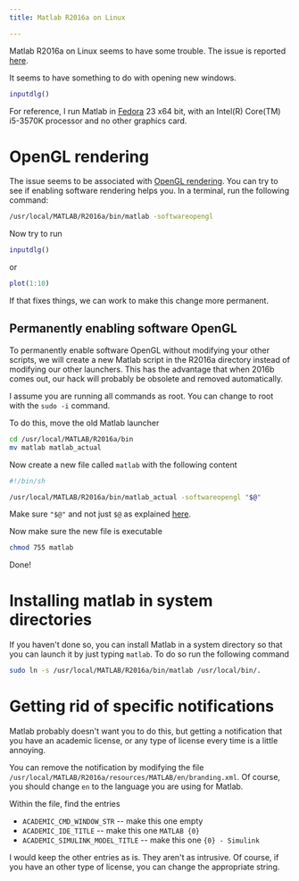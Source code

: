 ```yaml
---
title: Matlab R2016a on Linux

---
```


Matlab R2016a on Linux seems to have some trouble. The issue is reported [here](https://www.mathworks.com/matlabcentral/newsreader/view_thread/345009). 

It seems to have something to do with opening new windows.

```matlab
inputdlg()
```

For reference, I run Matlab in [Fedora](https://getfedora.org/) 23 x64 bit, with an Intel(R) Core(TM) i5-3570K processor and no other graphics card.

# OpenGL rendering
The issue seems to be associated with [OpenGL rendering](http://askubuntu.com/questions/765455/how-to-run-matlab-2016a-with-nvidia-drivers-of-gtx-960-in-ubuntu-16-04/767231). You can try to see if enabling software rendering helps you. In a terminal, run the following command:

```bash
/usr/local/MATLAB/R2016a/bin/matlab -softwareopengl
```

Now try to run 

```matlab
inputdlg()
```
or 

```matlab
plot(1:10)
```

If that fixes things, we can work to make this change more permanent.


## Permanently enabling software OpenGL

To permanently enable software OpenGL without modifying your other scripts, we will create a new Matlab script in the R2016a directory instead of modifying our other launchers. This has the advantage that when 2016b comes out, our hack will probably be obsolete and removed automatically.

I assume you are running all commands as root. You can change to root with the `sudo -i` command.

To do this, move the old Matlab launcher

```bash
cd /usr/local/MATLAB/R2016a/bin
mv matlab matlab_actual
```
Now create a new file called `matlab` with the following content

```bash
#!/bin/sh

/usr/local/MATLAB/R2016a/bin/matlab_actual -softwareopengl "$@"
```

Make sure `"$@"` and not just `$@` as explained [here](http://stackoverflow.com/questions/4824590/propagate-all-arguments-in-a-bash-shell-script).

Now make sure the new file is executable
```bash
chmod 755 matlab
```

Done!

# Installing matlab in system directories
If you haven't done so, you can install Matlab in a system directory so that you can launch it by just typing `matlab`. To do so run the following command

```bash
sudo ln -s /usr/local/MATLAB/R2016a/bin/matlab /usr/local/bin/.
```


# Getting rid of specific notifications

Matlab probably doesn't want you to do this, but getting a notification that you have an academic license, or any type of license every time is a little annoying.

You can remove the notification by modifying the file `/usr/local/MATLAB/R2016a/resources/MATLAB/en/branding.xml`. Of course, you should change `en` to the language you are using for Matlab.

Within the file, find the entries 

  * `ACADEMIC_CMD_WINDOW_STR` -- make this one empty
  * `ACADEMIC_IDE_TITLE` -- make this one `MATLAB {0}`
  * `ACADEMIC_SIMULINK_MODEL_TITLE` -- make this one `{0} - Simulink`

I would keep the other entries as is. They aren't as intrusive. Of course, if you have an other type of license, you can change the appropriate string.
